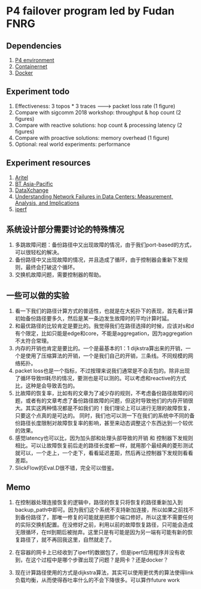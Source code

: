 # P4 failover program led by Fudan FNRG

## Dependencies
1. [P4 environment](https://github.com/p4lang)
2. [Containernet](https://github.com/containernet/containernet)
3. [Docker](https://www.docker.com/)


## Experiment todo
1. Effectiveness: 3 topos * 3 traces ---> packet loss rate (1 figure)
2. Compare with sigcomm 2018 workshop: throughput & hop count (2 figures)
3. Compare with reactive solutions: hop count & processing latency (2 figures)
4. Compare with proactive solutions: memory overhead (1 figure)
5. Optional: real world experiments: performance

## Experiment resources
1. [Aritel](http://www.topology-zoo.org/maps/Airtel.jpg)
2. [BT Asia-Pacific](http://www.topology-zoo.org/maps/BtAsiaPac.jpg)
3. [DataXchange](http://www.topology-zoo.org/maps/Dataxchange.jpg)
4. [Understanding Network Failures in Data Centers: Measurement, Analysis, and Implications](http://conferences.sigcomm.org/sigcomm/2011/papers/sigcomm/p350.pdf)
5. [iperf](https://iperf.fr/)

## 系统设计部分需要讨论的特殊情况
1. 多跳故障问题：备份路径中又出现故障的情况，由于我们port-based的方式，可以很轻松的解决。
2. 备份路径中又出现故障的情况，并且造成了循环，由于控制器会重新下发规则，最终会打破这个循环。
3. 交换机故障问题，需要控制器的帮助。

## 一些可以做的实验
1. 看一下我们的路径计算方式的普适性，也就是在大拓扑下的表现，首先看计算初始备份路径要多久，然后是某一条边发生故障时的平均计算时延。
2. 和最优路径的比较肯定是要比的。我觉得我们在路径选择的时候，应该对s和d有个限定，比如只能是edge和core，不能是aggregation，因为aggregation不太符合常理。
3. 内存的开销也肯定是要比的。一个是最基本的1：1 dijkstra算出来的开销，一个是使用了压缩算法的开销，一个是我们自己的开销，三条线。不同规模的网络拓扑。
4. packet loss也是一个指标，不过按理来说我们通常是不会丢包的。除非出现了循环导致ttl耗尽的情况，要测也是可以测的。可以考虑和reactive的方式比，这种是会导致丢包的。
5. 比故障的恢复率，比如有的文章为了减少存的规则，不考虑备份路径故障的问题，或者有的文章考虑了备份路径故障的问题，但这时导致他们的内存开销很大。其实这两种情况都是不如我们的！我们理论上可以进行无限的故障恢复，只要这个点真的是可达的。  同时，我们也可以测一下在我们的系统中不同的备份路径长度限制对故障恢复率的影响，甚至来动态调整这个东西达到一个较优的效果。
6. 感觉latency也可以比，因为加头部和处理头部导致的开销 和 控制器下发规则相比。可以让故障恢复前后走的路径长度都一样，就用那个最经典的菱形测试就可以，一个走上，一个走下，看看延迟差距，然后再让控制器下发规则看看差距。
7. SlickFlow的Eval.D很不错，完全可以借鉴。

## Memo
1. 在控制器处理连接恢复的逻辑中，路径的恢复只将恢复的路径重新加入到backup_path中即可。因为我们这个系统不支持新加连接，所以如果之前找不到备份路径了，那唯一修复的可能就是把那个端口修好。所以这里不需要任何的实际交换机配置。在没修好之前，利用以前的故障恢复路径，只可能会造成无限循环，在ttl到期后被抛弃。这里只是有可能是因为另一端有可能有新的恢复路径了，就不再回我这里，自然就走了。

2. 在容器的网卡上已经收到了iperf的数据包了，但是iperf应用程序并没有收到，在这个过程中是哪个步骤出现了问题？是网卡？还是docker？

3. 现在计算路径使用的方式是dijkstra算法，其实可以使用更优秀的算法使得link负载均衡，从而使得吞吐率什么的不会下降很多。可以算作future work